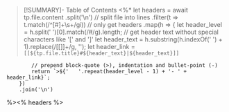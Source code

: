 >[!SUMMARY]- Table of Contents
<%*
    let headers = await tp.file.content
        .split('\n') // split file into lines
        .filter(t => t.match(/^[#]+\s+/gi)) // only get headers
        .map(h => {
            let header_level = h.split(' ')[0].match(/#/g).length;
             // get header text without special characters like '[' and ']'
            let header_text = h.substring(h.indexOf(' ') + 1).replace(/[\[\]]+/g, '');
            let header_link = `[[${tp.file.title}#${header_text}|${header_text}]]`

            // prepend block-quote (>), indentation and bullet-point (-)
            return `>${'   '.repeat(header_level - 1) + '- ' + header_link}`;
        })
        .join('\n')
%><% headers %>